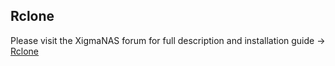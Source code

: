 Rclone
------

Please visit the XigmaNAS forum for full description and installation guide -> <a href="https://www.xigmanas.com/forums/viewtopic.php?f=56&t=12698&p=87664#p87585">Rclone</a>
